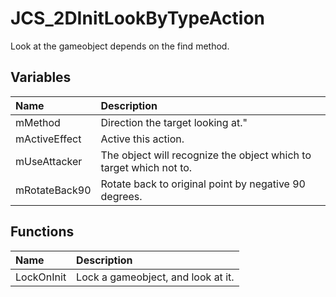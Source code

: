 # JCS_2DInitLookByTypeAction

Look at the gameobject depends on the find method.

## Variables

| Name | Description |
|:---|:---|
| mMethod | Direction the target looking at." |
| mActiveEffect | Active this action. |
| mUseAttacker | The object will recognize the object which to target which not to. |
| mRotateBack90 | Rotate back to original point by negative 90 degrees. |

## Functions

| Name | Description |
|:---|:---|
| LockOnInit | Lock a gameobject, and look at it. |
